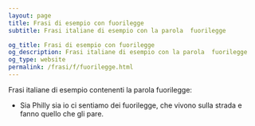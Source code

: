 ```yaml
---
layout: page
title: Frasi di esempio con fuorilegge 
subtitle: Frasi italiane di esempio con la parola  fuorilegge

og_title: Frasi di esempio con fuorilegge 
og_description: Frasi italiane di esempio con la parola  fuorilegge
og_type: website
permalink: /frasi/f/fuorilegge.html
---
```


Frasi italiane di esempio contenenti la parola fuorilegge:


- Sia Philly sia io ci sentiamo dei fuorilegge, che vivono sulla strada e fanno quello che gli pare.
